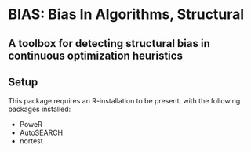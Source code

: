 # BIAS: Bias In Algorithms, Structural
## A toolbox for detecting structural bias in continuous optimization heuristics

## Setup
This package requires an R-installation to be present, with the following packages installed:
- PoweR
- AutoSEARCH
- nortest

